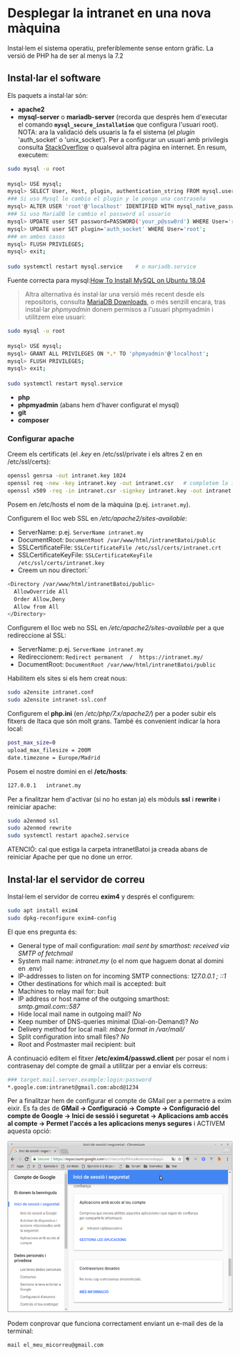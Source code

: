 # Desplegar la intranet en una nova màquina
Instal·lem el sistema operatiu, preferiblemente sense entorn gràfic. La versió de PHP ha de ser al menys la 7.2

## Instal·lar el software
Els paquets a instal·lar són:
* **apache2**
* **mysql-server** o **mariadb-server** (recorda que després hem d'executar el comando **`mysql_secure_installation`** que configura l'usuari root). NOTA: ara la validació dels usuaris la fa el sistema (el _plugin_ 'auth_socket' o 'unix_socket'). Per a configurar un usuari amb privilegis consulta [StackOverflow](https://stackoverflow.com/questions/39281594/error-1698-28000-access-denied-for-user-rootlocalhost) o qualsevol altra pàgina en internet. En resum, executem:
```bash
sudo mysql -u root

mysql> USE mysql;
mysql> SELECT User, Host, plugin, authentication_string FROM mysql.user;
### Si uso Mysql le cambio el plugin y le pongo una contraseña
mysql> ALTER USER 'root'@'localhost' IDENTIFIED WITH mysql_native_password BY 'P@ssw0rd';
### Si uso MariaDB le cambio el password al usuario
mysql> UPDATE user SET password=PASSWORD('your_p@ssw0rd') WHERE User='root';
mysql> UPDATE user SET plugin='auth_socket' WHERE User='root';
### en ambos casos
mysql> FLUSH PRIVILEGES;
mysql> exit;

sudo systemctl restart mysql.service    # o mariadb.service
```
Fuente correcta para mysql:[How To Install MySQL on Ubuntu 18.04](https://www.digitalocean.com/community/tutorials/how-to-install-mysql-on-ubuntu-18-04#step-2-%E2%80%94-configuring-mysql)

> Altra alternativa és instal·lar una versió més recent desde els repositoris, consulta [MariaDB Downloads](https://downloads.mariadb.org/mariadb/repositories/#mirror=tedeco&distro=Ubuntu&distro_release=bionic--ubuntu_bionic&version=10.3), o més senzill encara, tras instal·lar _phpmyadmin_ donem permisos a l'usuari phpmyadmin i utilitzem eixe usuari:
```bash
sudo mysql -u root

mysql> USE mysql;
mysql> GRANT ALL PRIVILEGES ON *.* TO 'phpmyadmin'@'localhost';
mysql> FLUSH PRIVILEGES;
mysql> exit;

sudo systemctl restart mysql.service
```

* **php**
* **phpmyadmin** (abans hem d'haver configurat el mysql)
* **git**
* **composer**

### Configurar apache
Creem els certificats (el _.key_ en /etc/ssl/private i els altres 2 en en /etc/ssl/certs):
```bash
openssl genrsa -out intranet.key 1024
openssl req -new -key intranet.key -out intranet.csr   # completem la informació que ens demanen
openssl x509 -req -in intranet.csr -signkey intranet.key -out intranet.crt
```

Posem en /etc/hosts el nom de la màquina (p.ej. `intranet.my`).

Configurem el lloc web SSL en _/etc/apache2/sites-available_:
* ServerName: p.ej. `ServerName intranet.my`
* DocumentRoot: `DocumentRoot /var/www/html/intranetBatoi/public`
* SSLCertificateFile: `SSLCertificateFile /etc/ssl/certs/intranet.crt`
* SSLCertificateKeyFile: `SSLCertificateKeyFile /etc/ssl/certs/intranet.key`
* Creem un nou directori:`
```bash
<Directory /var/www/html/intranetBatoi/public>
  AllowOverride All
  Order Allow,Deny
  Allow from All
</Directory>
```

Configurem el lloc web no SSL en _/etc/apache2/sites-available_ per a que redireccione al SSL:
* ServerName: p.ej. `ServerName intranet.my`
* Redireccionem: `Redirect permanent  /  https://intranet.my/`
* DocumentRoot: `DocumentRoot /var/www/html/intranetBatoi/public`

Habilitem els sites si els hem creat nous:
```bash
sudo a2ensite intranet.conf
sudo a2ensite intranet-ssl.conf
```

Configurem el **php.ini** (en _/etc/php/7.x/apache2/_) per a poder subir els fitxers de Itaca que són molt grans. També és convenient indicar la hora local:
```bash
post_max_size=0
upload_max_filesize = 200M
date.timezone = Europe/Madrid
```

Posem el nostre domini en el **/etc/hosts**:
```bash
127.0.0.1   intranet.my
```

Per a finalitzar hem d'activar (si no ho estan ja) els mòduls **ssl** i **rewrite** i reiniciar apache:
```bash
sudo a2enmod ssl
sudo a2enmod rewrite
sudo systemctl restart apache2.service
```
ATENCIÓ: cal que estiga la carpeta intranetBatoi ja creada abans de reiniciar Apache per que no done un error.

## Instal·lar el servidor de correu
Instal·lem el servidor de correu **exim4** y després el configurem:
```bash
sudo apt install exim4
sudo dpkg-reconfigure exim4-config
```

El que ens pregunta és:
* General type of mail configuration: _mail sent by smarthost: received via SMTP of fetchmail_
* System mail name: _intranet.my_ (o el nom que haguem donat al domini en .env)
* IP-addresses to listen on for incoming SMTP connections: _127.0.0.1 ; ::1_
* Other destinations for which mail is accepted: buit
* Machines to relay mail for: buit
* IP address or host name of the outgoing smarthost: _smtp.gmail.com::587_
* Hide local mail name in outgoing mail? _No_
* Keep number of DNS-queries minimal (Dial-on-Demand)? _No_
* Delivery method for local mail: _mbox format in /var/mail/_
* Split configuration into small files? _No_
* Root and Postmaster mail recipient: buit

A continuació editem el fitxer **/etc/exim4/passwd.client** per posar el nom i contrasenay del compte de gmail a utilitzar per a enviar els correus:
```bash
### target.mail.server.example:login:password
*.google.com:intranet@gmail.com:abcd@1234
```

Per a finalitzar hem de configurar el compte de GMail per a permetre a exim eixir. Es fa des de **GMail -> Configuració -> Compte -> Configuració del compte de Google -> Inici de sessió i seguretat -> Aplicacions amb accés al compte -> Permet l'accés a les aplicacions menys segures** i ACTIVEM aquesta opció:

![Activar compte Google](./img/ajuda/exim-google.png)

Podem conprovar que funciona correctament enviant un e-mail des de la terminal:
```bash
mail el_meu_micorreu@gmail.com
```
